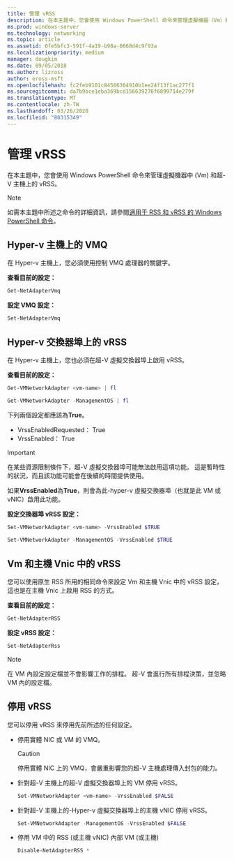 ```yaml
---
title: 管理 vRSS
description: 在本主題中，您會使用 Windows PowerShell 命令來管理虛擬機器（Vm）和 Hyper-v 主機上的 vRSS。
ms.prod: windows-server
ms.technology: networking
ms.topic: article
ms.assetid: 0fe5bfc3-591f-4a19-b98a-0668d4c9f93a
ms.localizationpriority: medium
manager: dougkim
ms.date: 09/05/2018
ms.author: lizross
author: eross-msft
ms.openlocfilehash: fc2feb9101c84566304910b1ee24f13f1ac277f1
ms.sourcegitcommit: da7b9bce1eba369bcd156639276f6899714e279f
ms.translationtype: MT
ms.contentlocale: zh-TW
ms.lasthandoff: 03/26/2020
ms.locfileid: "80315349"
---
```

# <a name="manage-vrss"></a>管理 vRSS

在本主題中，您會使用 Windows PowerShell 命令來管理虛擬機器中 \(Vm\) 和超\-V 主機上的 vRSS。

>[!NOTE]
>如需本主題中所述之命令的詳細資訊，請參閱[適用于 RSS 和 vRSS 的 Windows PowerShell 命令](vrss-wps.md)。

## <a name="vmq-on-hyper-v-hosts"></a>Hyper-v 主機上的 VMQ

在 Hyper-v 主機上，您必須使用控制 VMQ 處理器的關鍵字。

**查看目前的設定：** 

```PowerShell
Get-NetAdapterVmq
```

**設定 VMQ 設定：** 

```PowerShell
Set-NetAdapterVmq
```


## <a name="vrss-on-hyper-v-switch-ports"></a>Hyper-v 交換器埠上的 vRSS

在 Hyper-v 主機上，您也必須在超\-V 虛擬交換器埠上啟用 vRSS。

**查看目前的設定：**

```PowerShell
Get-VMNetworkAdapter <vm-name> | fl

Get-VMNetworkAdapter -ManagementOS | fl
```
    
下列兩個設定都應該為**True**。 

- VrssEnabledRequested： True
- VrssEnabled： True
    
>[!IMPORTANT]
>在某些資源限制條件下，超\-V 虛擬交換器埠可能無法啟用這項功能。 這是暫時性的狀況，而且該功能可能會在後續的時間提供使用。
>
>如果**VrssEnabled**為**True**，則會為此\-hyper-v 虛擬交換器埠（也就是此 VM 或 vNIC）啟用此功能。

**設定交換器埠 vRSS 設定：**

```PowerShell
Set-VMNetworkAdapter <vm-name> -VrssEnabled $TRUE
    
Set-VMNetworkAdapter -ManagementOS -VrssEnabled $TRUE
```

## <a name="vrss-in-vms-and-host-vnics"></a>Vm 和主機 Vnic 中的 vRSS

您可以使用原生 RSS 所用的相同命令來設定 Vm 和主機 Vnic 中的 vRSS 設定，這也是在主機 Vnic 上啟用 RSS 的方式。  

**查看目前的設定：**

```PowerShell
Get-NetAdapterRSS
```

**設定 vRSS 設定：**

```PowerShell
Set-NetAdapterRss
```

>[!NOTE]
> 在 VM 內設定設定檔並不會影響工作的排程。 超\-V 會進行所有排程決策，並忽略 VM 內的設定檔。

## <a name="disable-vrss"></a>停用 vRSS

您可以停用 vRSS 來停用先前所述的任何設定。

- 停用實體 NIC 或 VM 的 VMQ。

  >[!CAUTION]
  >停用實體 NIC 上的 VMQ，會嚴重影響您的超\-V 主機處理傳入封包的能力。

- 針對超\-V 主機上的超\-V 虛擬交換器埠上的 VM 停用 vRSS。

   ```PowerShell
   Set-VMNetworkAdapter <vm-name> -VrssEnabled $FALSE
   ```

- 針對超\-V 主機上的\-Hyper-v 虛擬交換器埠上的主機 vNIC 停用 vRSS。

   ```PowerShell
   Set-VMNetworkAdapter -ManagementOS -VrssEnabled $FALSE
   ```

- 停用 VM 中的 RSS \(或主機 vNIC\) 內部 VM \(或主機\)

   ```PowerShell
   Disable-NetAdapterRSS *
   ```
